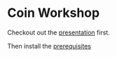 # Coin Workshop

Checkout out the [presentation](presentation/#p1) first.

Then install the [prerequisites](PREREQUISITES.md)
